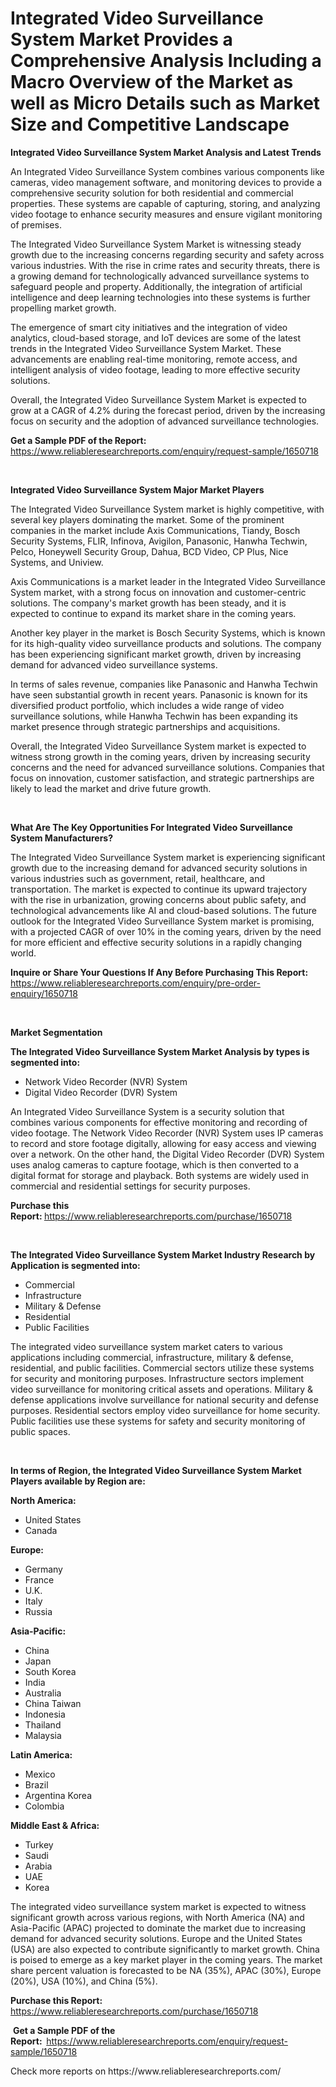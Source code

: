 <p><h1>Integrated Video Surveillance System Market Provides a Comprehensive Analysis Including a Macro Overview of the Market as well as Micro Details such as Market Size and Competitive Landscape</h1></p><p><strong>Integrated Video Surveillance System Market Analysis and Latest Trends</strong></p>
<p><p>An Integrated Video Surveillance System combines various components like cameras, video management software, and monitoring devices to provide a comprehensive security solution for both residential and commercial properties. These systems are capable of capturing, storing, and analyzing video footage to enhance security measures and ensure vigilant monitoring of premises.</p><p>The Integrated Video Surveillance System Market is witnessing steady growth due to the increasing concerns regarding security and safety across various industries. With the rise in crime rates and security threats, there is a growing demand for technologically advanced surveillance systems to safeguard people and property. Additionally, the integration of artificial intelligence and deep learning technologies into these systems is further propelling market growth.</p><p>The emergence of smart city initiatives and the integration of video analytics, cloud-based storage, and IoT devices are some of the latest trends in the Integrated Video Surveillance System Market. These advancements are enabling real-time monitoring, remote access, and intelligent analysis of video footage, leading to more effective security solutions.</p><p>Overall, the Integrated Video Surveillance System Market is expected to grow at a CAGR of 4.2% during the forecast period, driven by the increasing focus on security and the adoption of advanced surveillance technologies.</p></p>
<p><strong>Get a Sample PDF of the Report:&nbsp;</strong> <a href="https://www.reliableresearchreports.com/enquiry/request-sample/1650718">https://www.reliableresearchreports.com/enquiry/request-sample/1650718</a></p>
<p>&nbsp;</p>
<p><strong>Integrated Video Surveillance System Major Market Players</strong></p>
<p><p>The Integrated Video Surveillance System market is highly competitive, with several key players dominating the market. Some of the prominent companies in the market include Axis Communications, Tiandy, Bosch Security Systems, FLIR, Infinova, Avigilon, Panasonic, Hanwha Techwin, Pelco, Honeywell Security Group, Dahua, BCD Video, CP Plus, Nice Systems, and Uniview.</p><p>Axis Communications is a market leader in the Integrated Video Surveillance System market, with a strong focus on innovation and customer-centric solutions. The company's market growth has been steady, and it is expected to continue to expand its market share in the coming years.</p><p>Another key player in the market is Bosch Security Systems, which is known for its high-quality video surveillance products and solutions. The company has been experiencing significant market growth, driven by increasing demand for advanced video surveillance systems.</p><p>In terms of sales revenue, companies like Panasonic and Hanwha Techwin have seen substantial growth in recent years. Panasonic is known for its diversified product portfolio, which includes a wide range of video surveillance solutions, while Hanwha Techwin has been expanding its market presence through strategic partnerships and acquisitions.</p><p>Overall, the Integrated Video Surveillance System market is expected to witness strong growth in the coming years, driven by increasing security concerns and the need for advanced surveillance solutions. Companies that focus on innovation, customer satisfaction, and strategic partnerships are likely to lead the market and drive future growth.</p></p>
<p>&nbsp;</p>
<p><strong>What Are The Key Opportunities For Integrated Video Surveillance System Manufacturers?</strong></p>
<p><p>The Integrated Video Surveillance System market is experiencing significant growth due to the increasing demand for advanced security solutions in various industries such as government, retail, healthcare, and transportation. The market is expected to continue its upward trajectory with the rise in urbanization, growing concerns about public safety, and technological advancements like AI and cloud-based solutions. The future outlook for the Integrated Video Surveillance System market is promising, with a projected CAGR of over 10% in the coming years, driven by the need for more efficient and effective security solutions in a rapidly changing world.</p></p>
<p><strong>Inquire or Share Your Questions If Any Before Purchasing This Report:</strong> <a href="https://www.reliableresearchreports.com/enquiry/pre-order-enquiry/1650718">https://www.reliableresearchreports.com/enquiry/pre-order-enquiry/1650718</a></p>
<p>&nbsp;</p>
<p><strong>Market Segmentation</strong></p>
<p><strong>The Integrated Video Surveillance System Market Analysis by types is segmented into:</strong></p>
<p><ul><li>Network Video Recorder (NVR) System</li><li>Digital Video Recorder (DVR) System</li></ul></p>
<p><p>An Integrated Video Surveillance System is a security solution that combines various components for effective monitoring and recording of video footage. The Network Video Recorder (NVR) System uses IP cameras to record and store footage digitally, allowing for easy access and viewing over a network. On the other hand, the Digital Video Recorder (DVR) System uses analog cameras to capture footage, which is then converted to a digital format for storage and playback. Both systems are widely used in commercial and residential settings for security purposes.</p></p>
<p><strong>Purchase this Report:&nbsp;</strong><a href="https://www.reliableresearchreports.com/purchase/1650718">https://www.reliableresearchreports.com/purchase/1650718</a></p>
<p>&nbsp;</p>
<p><strong>The Integrated Video Surveillance System Market Industry Research by Application is segmented into:</strong></p>
<p><ul><li>Commercial</li><li>Infrastructure</li><li>Military & Defense</li><li>Residential</li><li>Public Facilities</li></ul></p>
<p><p>The integrated video surveillance system market caters to various applications including commercial, infrastructure, military & defense, residential, and public facilities. Commercial sectors utilize these systems for security and monitoring purposes. Infrastructure sectors implement video surveillance for monitoring critical assets and operations. Military & defense applications involve surveillance for national security and defense purposes. Residential sectors employ video surveillance for home security. Public facilities use these systems for safety and security monitoring of public spaces.</p></p>
<p>&nbsp;</p>
<p><strong>In terms of Region, the Integrated Video Surveillance System Market Players available by Region are:</strong></p>
<p>
    <p> <strong> North America: </strong>
        <ul>
            <li>United States</li>
            <li>Canada</li>
        </ul>
        </p> 
    <p> <strong> Europe: </strong>
        <ul>
            <li>Germany</li>
            <li>France</li>
            <li>U.K.</li>
            <li>Italy</li>
            <li>Russia</li>
        </ul>
        </p> 
    <p> <strong> Asia-Pacific: </strong>
        <ul>
            <li>China</li>
            <li>Japan</li>
            <li>South Korea</li>
            <li>India</li>
            <li>Australia</li>
            <li>China Taiwan</li>
            <li>Indonesia</li>
            <li>Thailand</li>
            <li>Malaysia</li>
        </ul>
        </p> 
    <p> <strong> Latin America: </strong>
        <ul>
            <li>Mexico</li>
            <li>Brazil</li>
            <li>Argentina Korea</li>
            <li>Colombia</li>
        </ul>
        </p> 
    <p> <strong> Middle East & Africa: </strong>
        <ul>
            <li>Turkey</li>
            <li>Saudi</li>
            <li>Arabia</li>
            <li>UAE</li>
            <li>Korea</li>
        </ul>
    </p>
    </p>
<p><p>The integrated video surveillance system market is expected to witness significant growth across various regions, with North America (NA) and Asia-Pacific (APAC) projected to dominate the market due to increasing demand for advanced security solutions. Europe and the United States (USA) are also expected to contribute significantly to market growth. China is poised to emerge as a key market player in the coming years. The market share percent valuation is forecasted to be NA (35%), APAC (30%), Europe (20%), USA (10%), and China (5%).</p></p>
<p><strong>Purchase this Report: </strong><a href="https://www.reliableresearchreports.com/purchase/1650718">https://www.reliableresearchreports.com/purchase/1650718</a></p>
<p>&nbsp;<strong>Get a Sample PDF of the Report:&nbsp;&nbsp;</strong><a href="https://www.reliableresearchreports.com/enquiry/request-sample/1650718">https://www.reliableresearchreports.com/enquiry/request-sample/1650718</a></p>
<p><strong></strong></p>
<p>Check more reports on https://www.reliableresearchreports.com/</p>